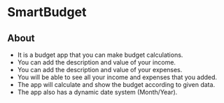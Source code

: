 # SmartBudget

## About

- It is a budget app that you can make budget calculations.
- You can add the description and value of your income.
- You can add the description and value of your expenses.
- You will be able to see all your income and expenses that you added.
- The app will calculate and show the budget according to given data.
- The app also has a dynamic date system (Month/Year).